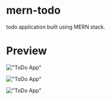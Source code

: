 # mern-todo
todo application built using MERN stack. 

# Preview

!["ToDo App"](https://res.cloudinary.com/dyelytpla/image/upload/v1642869499/My%20apps/screencapture-localhost-3000-2022-01-22-22_06_48_a1itp5.png "ToDo App")

!["ToDo App"](https://res.cloudinary.com/dyelytpla/image/upload/v1642869513/My%20apps/screencapture-localhost-3000-2022-01-22-22_07_16_ko2hfo.png "ToDo App")

!["ToDo App"](https://res.cloudinary.com/dyelytpla/image/upload/v1642869491/My%20apps/screencapture-localhost-3000-dashboard-2022-01-22-22_07_33_1_uxgdc3.png "ToDo App")



